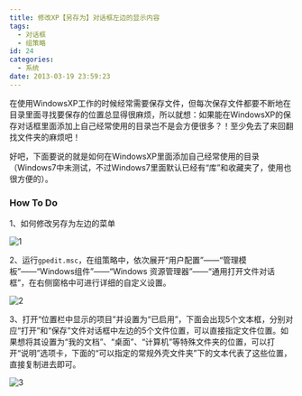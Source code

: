 ```yaml
---
title: 修改XP【另存为】对话框左边的显示内容
tags:
  - 对话框
  - 组策略
id: 24
categories:
  - 系统
date: 2013-03-19 23:59:23
---
```


在使用WindowsXP工作的时候经常需要保存文件，但每次保存文件都要不断地在目录里面寻找要保存的位置总显得很麻烦，所以就想：如果能在WindowsXP的保存对话框里面添加上自己经常使用的目录岂不是会方便很多？！至少免去了来回翻找文件夹的麻烦吧！

好吧，下面要说的就是如何在WindowsXP里面添加自己经常使用的目录（Windows7中未测试，不过Windows7里面默认已经有“库”和收藏夹了，使用也很方便的）。

### How To Do

1、如何修改另存为左边的菜单

![1](https://cdn.icewing.cc/wp-content/uploads/2013/03/1.png)

2、运行`gpedit.msc`，在组策略中，依次展开“用户配置”——“管理模板”——“Windows组件”——“Windows 资源管理器”——“通用打开文件对话框”，在右侧窗格中可进行详细的自定义设置。

![2](https://cdn.icewing.cc/wp-content/uploads/2013/03/2-600x264.jpg)

3、打开“位置栏中显示的项目”并设置为“已启用”，下面会出现5个文本框，分别对应“打开”和“保存”文件对话框中左边的5个文件位置，可以直接指定文件位置。如果想将其设置为“我的文档”、“桌面”、“计算机”等特殊文件夹的位置，可以打开“说明”选项卡，下面的“可以指定的常规外壳文件夹”下的文本代表了这些位置，直接复制进去即可。

![3](https://cdn.icewing.cc/wp-content/uploads/2013/03/3.gif)
